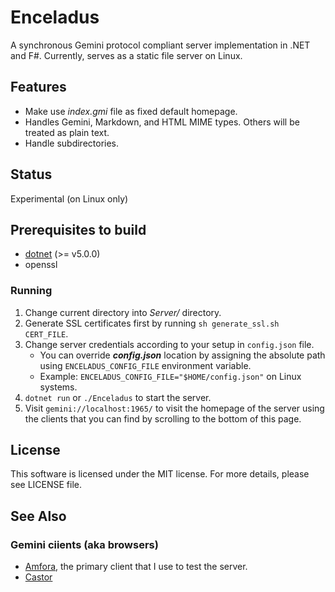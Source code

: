 # Enceladus

A synchronous Gemini protocol compliant server implementation in .NET and F#.
Currently, serves as a static file server on Linux.

## Features

* Make use *index.gmi* file as fixed default homepage.
* Handles Gemini, Markdown, and HTML MIME types. Others will be treated as plain text.
* Handle subdirectories.

## Status

Experimental (on Linux only)

## Prerequisites to build

* [dotnet](https://dotnet.microsoft.com/download) (>= v5.0.0)
* openssl

### Running

1. Change current directory into *Server/* directory.
2. Generate SSL certificates first by running `sh generate_ssl.sh CERT_FILE`.
3. Change server credentials according to your setup in `config.json` file.
    - You can override ***config.json*** location by assigning the absolute path using `ENCELADUS_CONFIG_FILE` environment variable.
    - Example: `ENCELADUS_CONFIG_FILE="$HOME/config.json"` on Linux systems.
4. `dotnet run` or `./Enceladus` to start the server.
5. Visit `gemini://localhost:1965/` to visit the homepage of the server using the clients that you can find by scrolling to the bottom of this page.

## License

This software is licensed under the MIT license. For more details,
please see LICENSE file.

## See Also

### Gemini ciients (aka browsers)

- [Amfora](https://github.com/makeworld-the-better-one/amfora#amfora), the primary client that I use to test the server.
- [Castor](https://git.sr.ht/~julienxx/castor)
